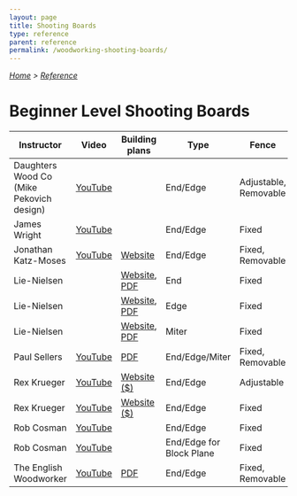 ```yaml
---
layout: page
title: Shooting Boards
type: reference
parent: reference
permalink: /woodworking-shooting-boards/
---
```

<i>[Home](/) > [Reference](/reference/)</i>

# Beginner Level Shooting Boards

| Instructor | Video | Building plans | Type | Fence | Outer Fence |
| - | - | - | - | - | - |
| Daughters Wood Co (Mike Pekovich design) | [YouTube](https://www.youtube.com/watch?v=Mtvpk0g3aDs) | | End/Edge | Adjustable, Removable | |
| James Wright | [YouTube](https://www.youtube.com/watch?v=W7xD9fmbcdo) | | End/Edge | Fixed | |
| Jonathan Katz-Moses | [YouTube](https://www.youtube.com/watch?v=YnYczLJscYw) | [Website](https://kmtools.com/collections/plans/products/simple-shooting-board-plans) | End/Edge | Fixed, Removable | |
| Lie-Nielsen | | [Website](https://www.lie-nielsen.com/pages/downloads), [PDF](https://d3h1zj156zzd4j.cloudfront.net/pdf/LNT-shooting-board-2019.pdf) | End | Fixed | Adjustable |
| Lie-Nielsen | | [Website](https://www.lie-nielsen.com/pages/downloads), [PDF](https://d3h1zj156zzd4j.cloudfront.net/pdf/LNT-shooting-board-2019.pdf) | Edge  | Fixed | Adjustable |
| Lie-Nielsen | | [Website](https://www.lie-nielsen.com/pages/downloads), [PDF](https://d3h1zj156zzd4j.cloudfront.net/pdf/LNT-shooting-board-2019.pdf) | Miter | Fixed | Adjustable |
| Paul Sellers | [YouTube](https://www.youtube.com/watch?v=-Ypbvcxb-8M) | [PDF](http://www.popularwoodworking.com/wp-content/uploads/2010/11/ShootingBoard2.pdf) | End/Edge/Miter | Fixed, Removable | |
| Rex Krueger | [YouTube](https://www.youtube.com/watch?v=JbpwDufvzSo) | [Website ($)](https://www.rexkrueger.com/store/advanced-shooting-board) | End/Edge | Adjustable | |
| Rex Krueger | [YouTube](https://www.youtube.com/watch?v=3odXnkR2N7s) | [Website ($)](https://www.rexkrueger.com/store/classic-shooting-board) | End/Edge | Fixed | |
| Rob Cosman | [YouTube](https://www.youtube.com/watch?v=YyfvygylyJg) | | End/Edge | Fixed | |
| Rob Cosman | [YouTube](https://www.youtube.com/watch?v=IVrKjjjZ50M) | | End/Edge for Block Plane | Fixed | |
| The English Woodworker | [YouTube](https://www.youtube.com/watch?v=lW8mVIA63Co) | [PDF](https://www.theenglishwoodworker.com/wp-content/uploads/2022/02/The-Shooting-Board.pdf) | End/Edge | Fixed, Removable | |